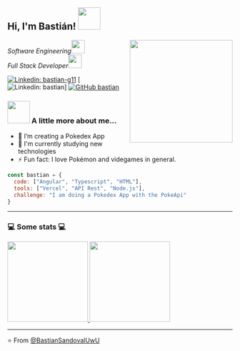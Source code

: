 <h2> Hi, I'm Bastián! <img src="https://media0.giphy.com/media/v1.Y2lkPTc5MGI3NjExanV3ZGZ1OGk2NnpwY2J4ZG1hZ3AzbXAwNWlyZGE3cGZvOWhndHZzZyZlcD12MV9pbnRlcm5hbF9naWZfYnlfaWQmY3Q9Zw/YnLs8X0I04Rtp467fN/giphy.gif" width="50"></h2>
<img align='right' src="https://media3.giphy.com/media/v1.Y2lkPTc5MGI3NjExd2N0bGNwemQ4MjJicGxjMzFobTcwbzVneHFoeTNzZDZxOXh3eWhwdSZlcD12MV9pbnRlcm5hbF9naWZfYnlfaWQmY3Q9Zw/gvxtFWGDYoHM9TZsEl/giphy.gif" width="230">
<p><em>Software Engineering<img src="https://media.giphy.com/media/MB75OzWrpUMOWfBHg0/giphy.gif" width="30"></br>Full Stack Developer<img src="https://media.giphy.com/media/lRLzrbhmh5pFf4jOga/giphy.gif" width="30">
</em></p>

[![Linkedin: bastian-g11](https://img.shields.io/badge/-bastian-\-g11-blue?style=flat-square&logo=Linkedin&logoColor=white&link=https://www.linkedin.com/in/bastián-sandoval-labraña-13115622b/)](https://www.linkedin.com/in/bastián-sandoval-labraña-13115622b/)
[![Linkedin: bastian](https://www.linkedin.com/in/basti%C3%A1n-sandoval-labra%C3%B1a-13115622b/)]
[![GitHub bastian](https://img.shields.io/github/followers/BastianSandovalUwU?label=follow&style=social)](https://github.com/BastianSandovalUwU)


### <img src="https://media1.giphy.com/media/v1.Y2lkPTc5MGI3NjExNzVsaHZvaHNqbnFuNWs1eHpyMWpvNGRobzl4bGR4OGQ0cHR2Y2FieCZlcD12MV9pbnRlcm5hbF9naWZfYnlfaWQmY3Q9Zw/X1f83aLeeNjWXkMaMe/giphy.gif" width="50"> A little more about me...

- :telescope: I’m creating a Pokedex App
- :seedling: I'm currently studying new technologies
- :zap: Fun fact: I love Pokémon and videgames in general.


```javascript
const bastian = {
  code: ["Angular", "Typescript", "HTML"],
  tools: ["Vercel", "API Rest", "Node.js"],
  challenge: "I am doing a Pokedex App with the PokeApi"
}
```

---
### :computer: Some stats :computer:

<a href="https://github.com/BastianSandovalUwU">
  <img height="180em" src="https://github-readme-stats.vercel.app/api?username=BastianSandovalUwU&theme=dark&show_icons=true" />
  <img height="180em" src="https://github-readme-stats.vercel.app/api/top-langs/?username=BastianSandovalUwU&theme=dark&layout=compact" />
</a>

---

:star:️ From [@BastianSandovalUwU](https://github.com/BastianSandovalUwU)